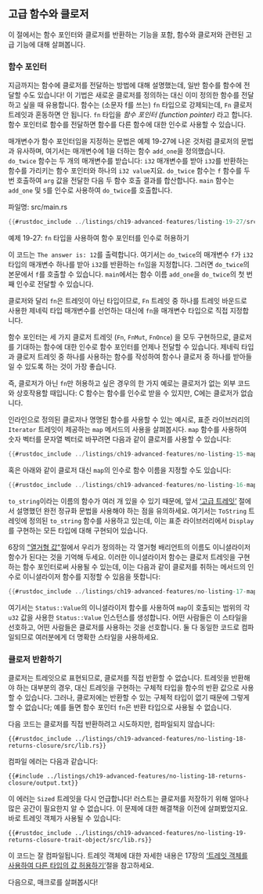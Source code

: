 ## 고급 함수와 클로저

이 절에서는 함수 포인터와 클로저를 반환하는 기능을 포함, 함수와 클로저와
관련된 고급 기능에 대해 살펴봅니다.

### 함수 포인터

지금까지는 함수에 클로저를 전달하는 방법에 대해 설명했는데, 일반
함수를 함수에 전달할 수도 있습니다! 이 기법은 새로운 클로저를 정의하는
대신 이미 정의한 함수를 전달하고 싶을 때 유용합니다. 함수는 (소문자
f를 쓰는) `fn` 타입으로 강제되는데, `Fn` 클로저 트레잇과 혼동하면
안 됩니다. `fn` 타입을 *함수 포인터 (function pointer)* 라고 합니다.
함수 포인터로 함수를 전달하면 함수를 다른 함수에 대한 인수로 사용할
수 있습니다.

매개변수가 함수 포인터임을 지정하는 문법은 예제 19-27에 나온
것처럼 클로저의 문법과 유사하며, 여기서는 매개변수에 1을 더하는
함수 `add_one`을 정의했습니다. `do_twice` 함수는 두 개의 매개변수를
받습니다: `i32` 매개변수를 받아 `i32`를 반환하는 함수를 가리키는 함수
포인터와 하나의 `i32 value`지요. `do_twice` 함수는 `f` 함수를
두 번 호출하여 `arg` 값을 전달한 다음 두 함수 호출 결과를
합산합니다. `main` 함수는 `add_one` 및 `5`를 인수로 사용하여
`do_twice`를 호출합니다.

<span class="filename">파일명: src/main.rs</span>

```rust
{{#rustdoc_include ../listings/ch19-advanced-features/listing-19-27/src/main.rs}}
```

<span class="caption">예제 19-27: `fn` 타입을 사용하여 함수 포인터를
인수로 허용하기</span>

이 코드는 `The answer is: 12`를 출력합니다. 여기서는 `do_twice`의 매개변수
`f`가 `i32` 타입의 매개변수 하나를 받아 `i32`를 반환하는 `fn`임을 지정합니다.
그러면 `do_twice`의 본문에서 `f`를 호출할 수 있습니다. `main`에서는 함수 이름
`add_one`을 `do_twice`의 첫 번째 인수로 전달할 수 있습니다.

클로저와 달리 `fn`은 트레잇이 아닌 타입이므로, `Fn` 트레잇 중 하나를
트레잇 바운드로 사용한 제네릭 타입 매개변수를 선언하는 대신에 `fn`을
매개변수 타입으로 직접 지정합니다.

함수 포인터는 세 가지 클로저 트레잇 (`Fn`, `FnMut`, `FnOnce`) 을 모두
구현하므로, 클로저를 기대하는 함수에 대한 인수로 함수 포인터를 언제나
전달할 수 있습니다. 제네릭 타입과 클로저 트레잇 중 하나를 사용하는
함수를 작성하여 함수나 클로저 중 하나를 받아들일 수 있도록 하는 것이
가장 좋습니다.

즉, 클로저가 아닌 `fn`만 허용하고 싶은 경우의 한 가지 예로는
클로저가 없는 외부 코드와 상호작용할 때입니다: C 함수는 함수를
인수로 받을 수 있지만, C에는 클로저가 없습니다.

인라인으로 정의된 클로저나 명명된 함수를 사용할 수 있는 예시로,
표준 라이브러리의 `Iterator` 트레잇이 제공하는 `map` 메서드의
사용을 살펴봅시다. `map` 함수를 사용하여 숫자 벡터를 문자열
벡터로 바꾸려면 다음과 같이 클로저를 사용할 수 있습니다:

```rust
{{#rustdoc_include ../listings/ch19-advanced-features/no-listing-15-map-closure/src/main.rs:here}}
```

혹은 아래와 같이 클로저 대신 `map`의 인수로 함수 이름을 지정할
수도 있습니다:

```rust
{{#rustdoc_include ../listings/ch19-advanced-features/no-listing-16-map-function/src/main.rs:here}}
```

`to_string`이라는 이름의 함수가 여러 개 있을 수 있기 때문에, 앞서
[‘고급 트레잇’][advanced-traits]<!-- ignore --> 절에서 설명했던
완전 정규화 문법을 사용해야 하는 점을 유의하세요. 여기서는 `ToString`
트레잇에 정의된 `to_string` 함수를 사용하고 있는데, 이는 표준
라이브러리에서 `Display`를 구현하는 모든 타입에 대해 구현되어 있습니다.

6장의 ["열거형 값"][enum-values]<!-- ignore -->절에서 우리가 정의하는
각 열거형 배리언트의 이름도 이니셜라이저 함수가 된다는 것을 기억해
두세요. 이러한 이니셜라이저 함수는 클로저 트레잇을 구현하는 함수
포인터로써 사용될 수 있는데, 이는 다음과 같이 클로저를 취하는 메서드의
인수로 이니셜라이저 함수를 지정할 수 있음을 뜻합니다:

```rust
{{#rustdoc_include ../listings/ch19-advanced-features/no-listing-17-map-initializer/src/main.rs:here}}
```

여기서는 `Status::Value`의 이니셜라이저 함수를 사용하여 `map`이 호출되는
범위의 각 `u32` 값을 사용한 `Status::Value` 인스턴스를 생성합니다. 어떤
사람들은 이 스타일을 선호하고, 어떤 사람들은 클로저를 사용하는 것을 선호합니다.
둘 다 동일한 코드로 컴파일되므로 여러분에게 더 명확한 스타일을 사용하세요.

### 클로저 반환하기

클로저는 트레잇으로 표현되므로, 클로저를 직접 반환할 수 없습니다.
트레잇을 반환해야 하는 대부분의 경우, 대신 트레잇을 구현하는
구체적 타입을 함수의 반환 값으로 사용할 수 있습니다. 그러나,
클로저에는 반환할 수 있는 구체적 타입이 없기 때문에 그렇게 할
수 없습니다; 예를 들면 함수 포인터 `fn`은 반환 타입으로 사용될
수 없습니다.

다음 코드는 클로저를 직접 반환하려고 시도하지만, 컴파일되지 않습니다:

```rust,ignore,does_not_compile
{{#rustdoc_include ../listings/ch19-advanced-features/no-listing-18-returns-closure/src/lib.rs}}
```

컴파일 에러는 다음과 같습니다:

```console
{{#include ../listings/ch19-advanced-features/no-listing-18-returns-closure/output.txt}}
```

이 에러는 `Sized` 트레잇을 다시 언급합니다! 러스트는 클로저를 저장하기 위해
얼마나 많은 공간이 필요한지 알 수 없습니다. 이 문제에 대한 해결책을 이전에
살펴봤었지요. 바로 트레잇 객체가 사용될 수 있습니다:

```rust,noplayground
{{#rustdoc_include ../listings/ch19-advanced-features/no-listing-19-returns-closure-trait-object/src/lib.rs}}
```

이 코드는 잘 컴파일됩니다.
트레잇 객체에 대한 자세한 내용은 17장의
[‘트레잇 객체를 사용하여 다른 타입의 값 허용하기’][using-trait-objects-that-allow-for-values-of-different-types]<!-- ignore -->절을
참고하세요.

다음으로, 매크로를 살펴봅시다!

[advanced-traits]:
ch19-03-advanced-traits.html#advanced-traits
[enum-values]: ch06-01-defining-an-enum.html#enum-values
[using-trait-objects-that-allow-for-values-of-different-types]:
ch17-02-trait-objects.html#using-trait-objects-that-allow-for-values-of-different-types
